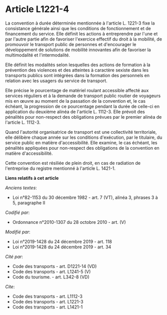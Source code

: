 # Article L1221-4

La convention à durée déterminée mentionnée à l'article L. 1221-3 fixe la consistance générale ainsi que les conditions de
fonctionnement et de financement du service. Elle définit les actions à entreprendre par l'une et par l'autre partie afin de
favoriser l'exercice effectif du droit à la mobilité, de promouvoir le transport public de personnes et d'encourager le
développement de solutions de mobilité innovantes afin de favoriser la multimodalité et l'intermodalité.

Elle définit les modalités selon lesquelles des actions de formation à la prévention des violences et des atteintes à
caractère sexiste dans les transports publics sont intégrées dans la formation des personnels en relation avec les usagers du
service de transport.

Elle précise le pourcentage de matériel roulant accessible affecté aux services réguliers et à la demande de transport public
routier de voyageurs mis en œuvre au moment de la passation de la convention et, le cas échéant, la progression de ce
pourcentage pendant la durée de celle-ci en application du deuxième alinéa de l'article L. 1112-3. Elle prévoit des pénalités
pour non-respect des obligations prévues par le premier alinéa de l'article L. 1112-3.

Quand l'autorité organisatrice de transport est une collectivité territoriale, elle délibère chaque année sur les conditions
d'exécution, par le titulaire, du service public en matière d'accessibilité. Elle examine, le cas échéant, les pénalités
appliquées pour non-respect des obligations de la convention en matière d'accessibilité.

Cette convention est résiliée de plein droit, en cas de radiation de l'entreprise du registre mentionné à l'article L.
1421-1.

**Liens relatifs à cet article**

_Anciens textes_:

  - Loi n°82-1153 du 30 décembre 1982 - art. 7 (VT), alinéa 3, phrases 3 à 5, paragraphe II

_Codifié par_:

  - Ordonnance n°2010-1307 du 28 octobre 2010 - art. (V)

_Modifié par_:

  - Loi n°2019-1428 du 24 décembre 2019 - art. 118
  - Loi n°2019-1428 du 24 décembre 2019 - art. 34

_Cité par_:

  - Code des transports - art. D1221-14 (VD)
  - Code des transports - art. L1241-5 (V)
  - Code du tourisme. - art. L342-8 (VD)

_Cite_:

  - Code des transports - art. L1112-3
  - Code des transports - art. L1221-3
  - Code des transports - art. L1421-1
